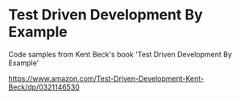 # Test Driven Development By Example
Code samples from Kent Beck's book 'Test Driven Development By Example'

https://www.amazon.com/Test-Driven-Development-Kent-Beck/dp/0321146530
